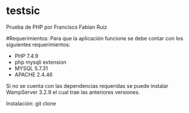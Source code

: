# testsic
Prueba de PHP por Francisco Fabian Ruiz

#Requerimientos:
Para que la aplicación funcione se debe contar con los siguientes requerimientos:
- PHP 7.4.9
 - php mysqli extension
- MYSQL 5.7.31
- APACHE 2.4.46

Si no se cuenta con las dependencias requeridas se puede instalar WampServer 3.2.9 el cual trae las anteriores versiones.

Instalación:
 git clone 
